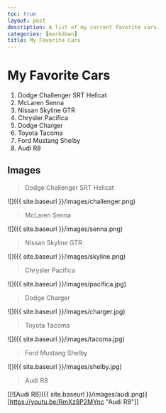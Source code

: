 ```yaml
---
toc: true
layout: post
description: A list of my current favorite cars.
categories: [markdown]
title: My Favorite Cars 
---
```

# My Favorite Cars
1. Dodge Challenger SRT Hellcat
2. McLaren Senna
3. Nissan Skyline GTR
4. Chrysler Pacifica
5. Dodge Charger
6. Toyota Tacoma
7. Ford Mustang Shelby
8. Audi R8

## Images

> Dodge Challenger SRT Hellcat

![]({{ site.baseurl }}/images/challenger.png)

> McLaren Senna

![]({{ site.baseurl }}/images/senna.png)

> Nissan Skyline GTR

![]({{ site.baseurl }}/images/skyline.png)

> Chrysler Pacifica

![]({{ site.baseurl }}/images/pacifica.jpg)

> Dodge Charger

![]({{ site.baseurl }}/images/charger.jpg)

> Toyota Tacoma

![]({{ site.baseurl }}/images/tacoma.jpg)

> Ford Mustang Shelby

![]({{ site.baseurl }}/images/shelby.jpg)

> Audi R8

[[![Audi R8]({{ site.baseurl }}/images/audi.png)][https://youtu.be/RmXz8P2MYnc "Audi R8"]]

